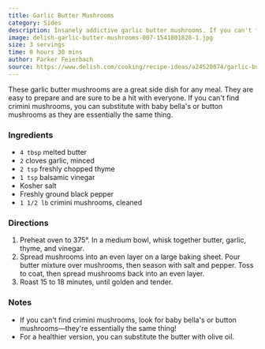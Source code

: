 ```yaml
---
title: Garlic Butter Mushrooms
category: Sides
description: Insanely addictive garlic butter mushrooms. If you can't find crimini mushrooms, look for baby bella's or button mushrooms—they're essentially the same thing!
image: delish-garlic-butter-mushrooms-007-1541801828-1.jpg
size: 3 servings
time: 0 hours 30 mins
author: Parker Feierbach
source: https://www.delish.com/cooking/recipe-ideas/a24520074/garlic-butter-mushrooms-recipe/
---
```


These garlic butter mushrooms are a great side dish for any meal. They are easy to prepare and are sure to be a hit with everyone. If you can't find crimini mushrooms, you can substitute with baby bella's or button mushrooms as they are essentially the same thing.

### Ingredients

* `4 tbsp` melted butter
* `2` cloves garlic, minced
* `2 tsp` freshly chopped thyme
* `1 tsp` balsamic vinegar
* Kosher salt
* Freshly ground black pepper
* `1 1/2 lb` crimini mushrooms, cleaned

### Directions

1. Preheat oven to 375°. In a medium bowl, whisk together butter, garlic, thyme, and vinegar.
2. Spread mushrooms into an even layer on a large baking sheet. Pour butter mixture over mushrooms, then season with salt and pepper. Toss to coat, then spread mushrooms back into an even layer.
3. Roast 15 to 18 minutes, until golden and tender.

### Notes

* If you can't find crimini mushrooms, look for baby bella's or button mushrooms—they're essentially the same thing!
* For a healthier version, you can substitute the butter with olive oil.